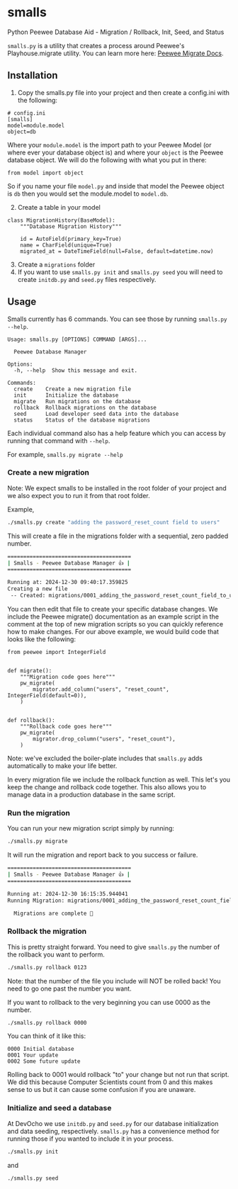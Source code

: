 # smalls
Python Peewee Database Aid - Migration / Rollback, Init, Seed, and Status

`smalls.py` is a utility that creates a process around Peewee's Playhouse.migrate
utility.  You can learn more here: [Peewee Migrate Docs](https://peewee.readthedocs.io/en/latest/peewee/playhouse.html#migrate).

## Installation

1) Copy the smalls.py file into your project and then create a config.ini with the following:

```
# config.ini
[smalls]
model=module.model
object=db
```

Where your `module.model` is the import path to your Peewee Model (or where ever
your database object is) and where your `object` is the Peewee database object.
We will do the following with what you put in there:

```python3
from model import object
```

So if you name your file `model.py` and inside that model the Peewee object is `db` then you
would set the module.model to `model.db`.

2) Create a table in your model

```python3
class MigrationHistory(BaseModel):
    """Database Migration History"""

    id = AutoField(primary_key=True)
    name = CharField(unique=True)
    migrated_at = DateTimeField(null=False, default=datetime.now)
```

3) Create a `migrations` folder
4) If you want to use `smalls.py init` and `smalls.py seed` you will need to create `initdb.py` and `seed.py` files respectively.


## Usage

Smalls currently has 6 commands.  You can see those by running `smalls.py --help`.

```
Usage: smalls.py [OPTIONS] COMMAND [ARGS]...

  Peewee Database Manager

Options:
  -h, --help  Show this message and exit.

Commands:
  create    Create a new migration file
  init      Initialize the database
  migrate   Run migrations on the database
  rollback  Rollback migrations on the database
  seed      Load developer seed data into the database
  status    Status of the database migrations
```

Each individual command also has a help feature which you can access by running that command with `--help`.

For example, `smalls.py migrate --help`

### Create a new migration

Note: We expect smalls to be installed in the root folder of your project and we
also expect you to run it from that root folder.

Example,
```bash
./smalls.py create "adding the password_reset_count field to users"
```

This will create a file in the migrations folder with a sequential, zero padded number.

```bash
=======================================
| Smalls - Peewee Database Manager 👍 |
=======================================

Running at: 2024-12-30 09:40:17.359825
Creating a new file
 -- Created: migrations/0001_adding_the_password_reset_count_field_to_users.py
```

You can then edit that file to create your specific database changes.  We
include the Peewee migrate() documentation as an example script in the comment
at the top of new migration scripts so you can quickly reference how to make
changes.  For our above example, we would build code that looks like the
following:

```python3
from peewee import IntegerField


def migrate():
    """Migration code goes here"""
    pw_migrate(
        migrator.add_column("users", "reset_count", IntegerField(default=0)),
    )


def rollback():
    """Rollback code goes here"""
    pw_migrate(
        migrator.drop_column("users", "reset_count"),
    )
```

Note: we've excluded the boiler-plate includes that `smalls.py` adds automatically to make your life better.

In every migration file we include the rollback function as well.  This let's
you keep the change and rollback code together.  This also allows you to
manage data in a production database in the same script.

### Run the migration

You can run your new migration script simply by running:

```bash
./smalls.py migrate
```

It will run the migration and report back to you success or failure.

```bash
=======================================
| Smalls - Peewee Database Manager 👍 |
=======================================

Running at: 2024-12-30 16:15:35.944041
Running Migration: migrations/0001_adding_the_password_reset_count_field_to_users.py Successful

  Migrations are complete 🎉
```

### Rollback the migration

This is pretty straight forward.  You need to give `smalls.py` the number of the
rollback you want to perform.

```bash
./smalls.py rollback 0123
```

Note: that the number of the file you include will NOT be rolled back!  You need to go one past the number you want.

If you want to rollback to the very beginning you can use 0000 as the number.

```bash
./smalls.py rollback 0000
```

You can think of it like this:

```text
0000 Initial database
0001 Your update
0002 Some future update
```

Rolling back to 0001 would rollback "to" your change but not run that script.
We did this because Computer Scientists count from 0 and this makes
sense to us but it can cause some confusion if you are unaware.

### Initialize and seed a database

At DevOcho we use `initdb.py` and `seed.py` for our database initialization and
data seeding, respectively.  `smalls.py` has a convenience method for running
those if you wanted to include it in your process.

```bash
./smalls.py init
```

and

```bash
./smalls.py seed
```
